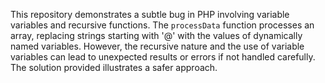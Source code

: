 This repository demonstrates a subtle bug in PHP involving variable variables and recursive functions.  The `processData` function processes an array, replacing strings starting with '@' with the values of dynamically named variables.  However, the recursive nature and the use of variable variables can lead to unexpected results or errors if not handled carefully.  The solution provided illustrates a safer approach.